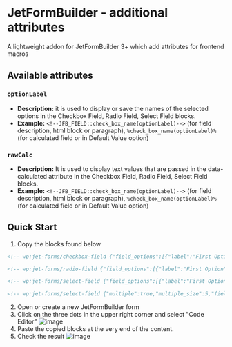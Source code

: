 # JetFormBuilder - additional attributes
A lightweight addon for JetFormBuilder 3+ which add attributes for frontend macros

## Available attributes

### `optionLabel`
- **Description:** it is used to display or save the names of the selected options in the Checkbox Field, Radio Field, Select Field blocks.
- **Example:** `<!--JFB_FIELD::check_box_name(optionLabel)-->` (for field description, html block or paragraph), `%check_box_name(optionLabel)%` (for calculated field or in Default Value option)

### `rawCalc`
- **Description:** It is used to display text values that are passed in the data-calculated attribute in the Checkbox Field, Radio Field, Select Field blocks.
- **Example:** `<!--JFB_FIELD::check_box_name(optionLabel)-->` (for field description, html block or paragraph), `%check_box_name(optionLabel)%` (for calculated field or in Default Value option)

## Quick Start
1. Copy the blocks found below
```html
<!-- wp:jet-forms/checkbox-field {"field_options":[{"label":"First Option","value":"1","calculate":""},{"label":"Second Option","value":"2","calculate":""},{"label":"Third Option","value":"3","calculate":""}],"label":"test label","name":"test_label","desc":"Selected: \u003c!\u002d\u002dJFB_FIELD::test_label(optionLabel)\u002d\u002d\u003e","default":"2"} /-->

<!-- wp:jet-forms/radio-field {"field_options":[{"label":"First Option","value":"1","calculate":""},{"label":"Second Option","value":"2","calculate":""},{"label":"Third Option","value":"3","calculate":""}],"label":"tesrs radio","name":"tesrs_radio","desc":"Selected: \u003c!\u002d\u002dJFB_FIELD::tesrs_radio(optionLabel)\u002d\u002d\u003e","default":"2"} /-->

<!-- wp:jet-forms/select-field {"field_options":[{"label":"First Option","value":"1","calculate":""},{"label":"Second Option","value":"2","calculate":""},{"label":"Third Option","value":"3","calculate":""}],"field_options_post_type":"page","label":"select one","name":"select_one","desc":"Selected: \u003c!\u002d\u002dJFB_FIELD::select_one(optionLabel)\u002d\u002d\u003e"} /-->

<!-- wp:jet-forms/select-field {"multiple":true,"multiple_size":5,"field_options":[{"label":"First Option","value":"1","calculate":""},{"label":"Second Option","value":"2","calculate":""},{"label":"Third Option","value":"3","calculate":""},{"label":"Fourth Option","value":"4","calculate":""},{"label":"Fifth Option","value":"5","calculate":""}],"field_options_post_type":"page","label":"select multiple","name":"select_one_copy","desc":"Selected: \u003c!\u002d\u002dJFB_FIELD::select_one_copy(optionLabel)\u002d\u002d\u003e"} /-->
```
2. Open or create a new JetFormBuilder form
3. Click on the three dots in the upper right corner and select "Code Editor"
![image](https://user-images.githubusercontent.com/46720998/231992226-b144d23f-138e-4428-95e1-81d41ae1c830.png)
4. Paste the copied blocks at the very end of the content.
5. Check the result
![image](https://user-images.githubusercontent.com/46720998/231993191-447a0bb5-7378-440d-b4b9-2239b75bfd3b.png)